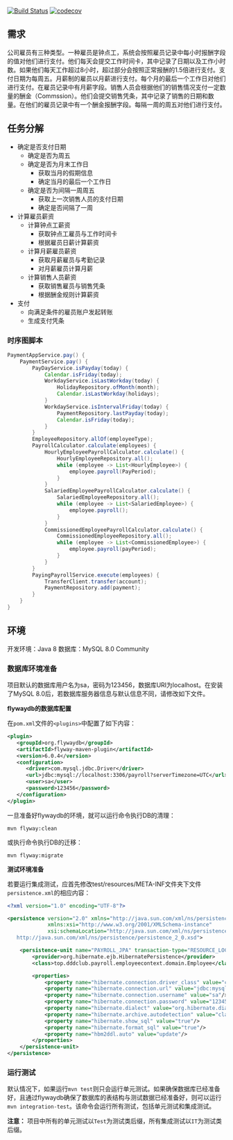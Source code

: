 [![Build Status](https://travis-ci.org/agiledon/payroll-ddd.svg?branch=master)](https://travis-ci.org/agiledon/payroll-ddd)
[![codecov](https://codecov.io/gh/agiledon/payroll-ddd/branch/master/graph/badge.svg)](https://codecov.io/gh/agiledon/payroll-ddd)

## 需求

公司雇员有三种类型。一种雇员是钟点工，系统会按照雇员记录中每小时报酬字段的值对他们进行支付。他们每天会提交工作时间卡，其中记录了日期以及工作小时数。如果他们每天工作超过8小时，超过部分会按照正常报酬的1.5倍进行支付。支付日期为每周五。月薪制的雇员以月薪进行支付。每个月的最后一个工作日对他们进行支付。在雇员记录中有月薪字段。销售人员会根据他们的销售情况支付一定数量的酬金（Commssion）。他们会提交销售凭条，其中记录了销售的日期和数量。在他们的雇员记录中有一个酬金报酬字段。每隔一周的周五对他们进行支付。

## 任务分解

* 确定是否支付日期
    * 确定是否为周五
    * 确定是否为月末工作日
        * 获取当月的假期信息
        * 确定当月的最后一个工作日
    * 确定是否为间隔一周周五
        * 获取上一次销售人员的支付日期
        * 确定是否间隔了一周
* 计算雇员薪资
    * 计算钟点工薪资
        * 获取钟点工雇员与工作时间卡
        * 根据雇员日薪计算薪资
    * 计算月薪雇员薪资
        * 获取月薪雇员与考勤记录
        * 对月薪雇员计算月薪
    * 计算销售人员薪资
        * 获取销售雇员与销售凭条
        * 根据酬金规则计算薪资
* 支付
    * 向满足条件的雇员账户发起转账
    * 生成支付凭条
    
### 时序图脚本

``` java
PaymentAppService.pay() {
    PaymentService.pay() {
        PayDayService.isPayday(today) {
            Calendar.isFriday(today);
            WorkdayService.isLastWorkday(today) {
                HolidayRepository.ofMonth(month);
                Calendar.isLastWorkday(holidays);
            }        
            WorkdayService.isIntervalFriday(today) {
                PaymentRepository.lastPayday(today);
                Calendar.isFriday(today);
            }
        }
        EmployeeRepository.allOf(employeeType);
        PayrollCalculator.calculate(employees) {
            HourlyEmployeePayrollCalculator.calculate() {
                HourlyEmployeeRepository.all();
                while (employee -> List<HourlyEmployee>) {
                    employee.payroll(PayPeriod);
                }
            }
            SalariedEmployeePayrollCalculator.calculate() {
                SalariedEmployeeRepository.all();
                while (employee -> List<SalariedEmployee>) {
                    employee.payroll();
                }
            }
            CommissionedEmployeePayrollCalculator.calculate() {
                CommissionedEmployeeRepository.all();
                while (employee -> List<CommissionedEmployee>) {
                    employee.payroll(payPeriod);
                }
            }
        }
        PayingPayrollService.execute(employees) {
            TransferClient.transfer(account);
            PaymentRepository.add(payment);
        }
    }
}
```

## 环境

开发环境：Java 8
数据库：MySQL 8.0 Community

### 数据库环境准备

项目默认的数据库用户名为sa，密码为123456，数据库URI为localhost。在安装了MySQL 8.0后，若数据库服务器信息与默认信息不同，请修改如下文件。

**flywaydb的数据库配置**

在`pom.xml`文件的`<plugins>`中配置了如下内容：

```xml
<plugin>
   <groupId>org.flywaydb</groupId>
   <artifactId>flyway-maven-plugin</artifactId>
   <version>6.0.4</version>
   <configuration>
      <driver>com.mysql.jdbc.Driver</driver>
      <url>jdbc:mysql://localhost:3306/payroll?serverTimezone=UTC</url>
      <user>sa</user>
      <password>123456</password>
   </configuration>
</plugin>
```

一旦准备好flywaydb的环境，就可以运行命令执行DB的清理：

``` shell
mvn flyway:clean
```

或执行命令执行DB的迁移：

```  shell
mvn flyway:migrate
```

**测试环境准备**

若要运行集成测试，应首先修改test/resources/META-INF文件夹下文件`persistence.xml`的相应内容：

```xml
<?xml version="1.0" encoding="UTF-8"?>

<persistence version="2.0" xmlns="http://java.sun.com/xml/ns/persistence"
             xmlns:xsi="http://www.w3.org/2001/XMLSchema-instance"
             xsi:schemaLocation="http://java.sun.com/xml/ns/persistence
   http://java.sun.com/xml/ns/persistence/persistence_2_0.xsd">

    <persistence-unit name="PAYROLL_JPA" transaction-type="RESOURCE_LOCAL">
        <provider>org.hibernate.ejb.HibernatePersistence</provider>
        <class>top.dddclub.payroll.employeecontext.domain.Employee</class>

        <properties>
            <property name="hibernate.connection.driver_class" value="com.mysql.cj.jdbc.Driver"/>
            <property name="hibernate.connection.url" value="jdbc:mysql://localhost:3306/payroll?serverTimezone=UTC"/>
            <property name="hibernate.connection.username" value="sa"/>
            <property name="hibernate.connection.password" value="123456"/>
            <property name="hibernate.dialect" value="org.hibernate.dialect.MySQL8Dialect"/>
            <property name="hibernate.archive.autodetection" value="class"/>
            <property name="hibernate.show_sql" value="true"/>
            <property name="hibernate.format_sql" value="true"/>
            <property name="hbm2ddl.auto" value="update"/>
        </properties>
    </persistence-unit>
</persistence>
```

### 运行测试

默认情况下，如果运行`mvn test`则只会运行单元测试。如果确保数据库已经准备好，且通过flywaydb确保了数据库的表结构与测试数据已经准备好，则可以运行`mvn integration-test`。该命令会运行所有测试，包括单元测试和集成测试。

**注意：** 项目中所有的单元测试以`Test`为测试类后缀，所有集成测试以`IT`为测试类后缀。
